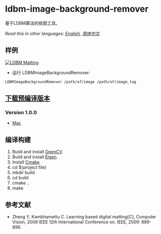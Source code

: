 # ldbm-image-background-remover

基于LDBM算法的抠图工具。

*Read this in other languages: [English](README.md), [简体中文](README.zh-cn.md).*

## 样例

[![LDBM Matting](https://github.com/whitelok/ldbm-image-background-remover/blob/master/resources/ldbm.png)](https://github.com/whitelok/ldbm-image-background-remover)

- 运行 LDBMImageBackgroundRemover:

```bash
LDBMImageBackgroundRemover /path/of/image /path/of/image_tag
```

## [下载预编译版本](https://github.com/whitelok/ldbm-image-background-remover/releases)

### Version 1.0.0
 - [Mac](https://github.com/whitelok/ldbm-image-background-remover/releases/download/1.0.0/LDBMImageBackgroundRemover)

## 编译构建

 1. Build and install [OpenCV](http://opencv.org/).
 2. Build and install [Eigen](http://eigen.tuxfamily.org/index.php?title=Main_Page).
 3. Install [Cmake](https://cmake.org/).
 4. cd ${project file}
 5. mkdir build
 6. cd build
 7. cmake ..
 8. make

## 参考文献

 - Zheng Y, Kambhamettu C. Learning based digital matting[C], Computer Vision, 2009 IEEE 12th International Conference on. IEEE, 2009: 889-896.

